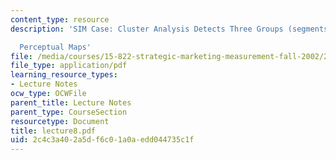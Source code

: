```yaml
---
content_type: resource
description: 'SIM Case: Cluster Analysis Detects Three Groups (segments) of Brands

  Perceptual Maps'
file: /media/courses/15-822-strategic-marketing-measurement-fall-2002/2c4c3a402a5df6c01a0aedd044735c1f_lecture8.pdf
file_type: application/pdf
learning_resource_types:
- Lecture Notes
ocw_type: OCWFile
parent_title: Lecture Notes
parent_type: CourseSection
resourcetype: Document
title: lecture8.pdf
uid: 2c4c3a40-2a5d-f6c0-1a0a-edd044735c1f
---
```

